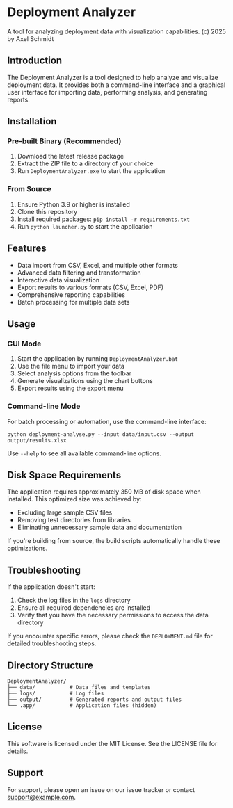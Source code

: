 # Deployment Analyzer

A tool for analyzing deployment data with visualization capabilities.
(c) 2025 by Axel Schmidt



## Introduction

The Deployment Analyzer is a tool designed to help analyze and visualize deployment data. It provides both a command-line interface and a graphical user interface for importing data, performing analysis, and generating reports.

## Installation

### Pre-built Binary (Recommended)

1. Download the latest release package
2. Extract the ZIP file to a directory of your choice
3. Run `DeploymentAnalyzer.exe` to start the application

### From Source

1. Ensure Python 3.9 or higher is installed
2. Clone this repository
3. Install required packages: `pip install -r requirements.txt`
4. Run `python launcher.py` to start the application

## Features

- Data import from CSV, Excel, and multiple other formats
- Advanced data filtering and transformation
- Interactive data visualization
- Export results to various formats (CSV, Excel, PDF)
- Comprehensive reporting capabilities
- Batch processing for multiple data sets

## Usage

### GUI Mode

1. Start the application by running `DeploymentAnalyzer.bat`
2. Use the file menu to import your data
3. Select analysis options from the toolbar
4. Generate visualizations using the chart buttons
5. Export results using the export menu

### Command-line Mode

For batch processing or automation, use the command-line interface:

```
python deployment-analyse.py --input data/input.csv --output output/results.xlsx
```

Use `--help` to see all available command-line options.

## Disk Space Requirements

The application requires approximately 350 MB of disk space when installed. This optimized size was achieved by:

- Excluding large sample CSV files
- Removing test directories from libraries
- Eliminating unnecessary sample data and documentation

If you're building from source, the build scripts automatically handle these optimizations.

## Troubleshooting

If the application doesn't start:

1. Check the log files in the `logs` directory
2. Ensure all required dependencies are installed
3. Verify that you have the necessary permissions to access the data directory

If you encounter specific errors, please check the `DEPLOYMENT.md` file for detailed troubleshooting steps.

## Directory Structure

```
DeploymentAnalyzer/
├── data/           # Data files and templates
├── logs/           # Log files
├── output/         # Generated reports and output files
└── .app/           # Application files (hidden)
```

## License

This software is licensed under the MIT License. See the LICENSE file for details.

## Support

For support, please open an issue on our issue tracker or contact support@example.com.
